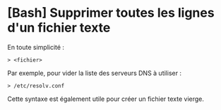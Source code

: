 # [Bash] Supprimer toutes les lignes d'un fichier texte

En toute simplicité :

    > <fichier>

Par exemple, pour vider la liste des serveurs DNS à utiliser :

    > /etc/resolv.conf

Cette syntaxe est également utile pour créer un fichier texte vierge.
